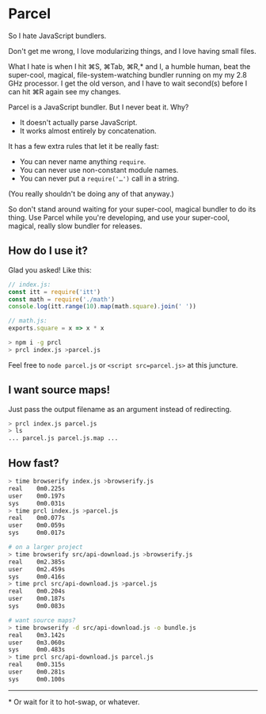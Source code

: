 # Parcel

So I hate JavaScript bundlers.

Don't get me wrong, I love modularizing things, and I love having small files.

What I hate is when I hit ⌘S, ⌘Tab, ⌘R,\* and I, a humble human, beat the super-cool, magical, file-system-watching bundler running on my my 2.8 GHz processor. I get the old verson, and I have to wait second(s) before I can hit ⌘R again see my changes.

Parcel is a JavaScript bundler. But I never beat it. Why?

- It doesn't actually parse JavaScript.
- It works almost entirely by concatenation.

It has a few extra rules that let it be really fast:

- You can never name anything `require`.
- You can never use non-constant module names.
- You can never put a `require('…')` call in a string.

(You really shouldn't be doing any of that anyway.)

So don't stand around waiting for your super-cool, magical bundler to do its thing. Use Parcel while you're developing, and use your super-cool, magical, really slow bundler for releases.

## How do I use it?

Glad you asked! Like this:

```js
// index.js:
const itt = require('itt')
const math = require('./math')
console.log(itt.range(10).map(math.square).join(' '))

// math.js:
exports.square = x => x * x
```

```sh
> npm i -g prcl
> prcl index.js >parcel.js
```

Feel free to `node parcel.js` or `<script src=parcel.js>` at this juncture.

## I want source maps!

Just pass the output filename as an argument instead of redirecting.

```sh
> prcl index.js parcel.js
> ls
... parcel.js parcel.js.map ...
```

## How fast?

```sh
> time browserify index.js >browserify.js
real    0m0.225s
user    0m0.197s
sys     0m0.031s
> time prcl index.js >parcel.js
real    0m0.077s
user    0m0.059s
sys     0m0.017s

# on a larger project
> time browserify src/api-download.js >browserify.js
real    0m2.385s
user    0m2.459s
sys     0m0.416s
> time prcl src/api-download.js >parcel.js
real    0m0.204s
user    0m0.187s
sys     0m0.083s

# want source maps?
> time browserify -d src/api-download.js -o bundle.js
real    0m3.142s
user    0m3.060s
sys     0m0.483s
> time prcl src/api-download.js parcel.js
real    0m0.315s
user    0m0.281s
sys     0m0.100s
```

---

\* Or wait for it to hot-swap, or whatever.
